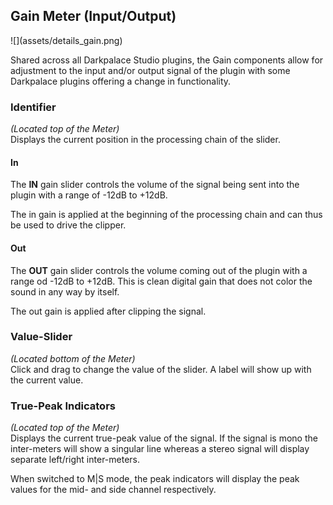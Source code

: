 <h2 class="txt-red">Gain Meter (Input/Output)</h2>
<div class="image">
![](assets/details_gain.png)
</div>

Shared across all Darkpalace Studio plugins, the Gain components allow for adjustment to the input
and/or output signal of the plugin with some Darkpalace plugins offering a change in functionality.

### Identifier
<span class="txt-yellow">*(Located top of the Meter)*</span>\
Displays the current position in the processing chain of the slider. 
<span class="spacer"/>

#### In
The **IN** gain slider controls the volume of the signal being sent into the plugin with a range
of -12dB to +12dB.

<div class="quote bg-yellow">
The in gain is applied at the beginning of the processing chain and can thus be used to drive the clipper.
</div>

#### Out
The **OUT** gain slider controls the volume coming out of the plugin with a range od -12dB to +12dB.
This is clean digital gain that does not color the sound in any way by itself.

<div class="quote bg-yellow">
The out gain is applied after clipping the signal.
</div>

<div class="pb"></div>

### Value-Slider
<span class="txt-yellow">*(Located bottom of the Meter)*</span>\
Click and drag to change the value of the slider. A label will show up with the current value.
<span class="spacer"/>

### True-Peak Indicators
<span class="txt-yellow">*(Located top of the Meter)*</span>\
Displays the current true-peak value of the signal. If the signal is mono the inter-meters will show
a singular line whereas a stereo signal will display separate left/right inter-meters.

When switched to M|S mode, the peak indicators will display the peak values for the mid- and side channel respectively.
<span class="spacer"/>
<div class="pb"></div>
